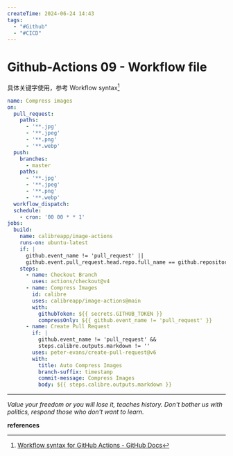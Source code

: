 ```yaml
---
createTime: 2024-06-24 14:43
tags:
  - "#Github"
  - "#CICD"
---
```


# Github-Actions 09 - Workflow file

具体关键字使用，参考 Workflow syntax[^1]

```yaml
name: Compress images
on:
  pull_request:
    paths:
      - '**.jpg'
      - '**.jpeg'
      - '**.png'
      - '**.webp'
  push:
    branches:
      - master
    paths:
      - '**.jpg'
      - '**.jpeg'
      - '**.png'
      - '**.webp'
  workflow_dispatch:
  schedule:
    - cron: '00 00 * * 1'
jobs:
  build:
    name: calibreapp/image-actions
    runs-on: ubuntu-latest
    if: |
      github.event_name != 'pull_request' || 
      github.event.pull_request.head.repo.full_name == github.repository
    steps:
      - name: Checkout Branch
        uses: actions/checkout@v4
      - name: Compress Images
        id: calibre
        uses: calibreapp/image-actions@main
        with:
          githubToken: ${{ secrets.GITHUB_TOKEN }}
          compressOnly: ${{ github.event_name != 'pull_request' }}
      - name: Create Pull Request
        if: |
          github.event_name != 'pull_request' &&
          steps.calibre.outputs.markdown != ''
        uses: peter-evans/create-pull-request@v6
        with:
          title: Auto Compress Images
          branch-suffix: timestamp
          commit-message: Compress Images
          body: ${{ steps.calibre.outputs.markdown }}
```

---
*Value your freedom or you will lose it, teaches history. Don't bother us with politics, respond those who don't want to learn.*

**references**

[^1]:[Workflow syntax for GitHub Actions - GitHub Docs](https://docs.github.com/en/actions/using-workflows/workflow-syntax-for-github-actions)